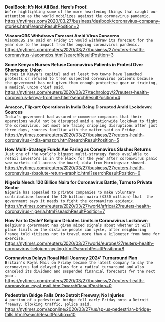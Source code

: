 **DealBook: It’s Not All Bad. Here’s Proof.**\
`We’re highlighting some of the more heartening things that caught our attention as the world mobilizes against the coronavirus pandemic.`\
https://nytimes.com/2020/03/27/business/dealbook/coronavirus-company-stories.html?searchResultPosition=2

**ViacomCBS Withdraws Forecast Amid Virus Concerns**\
`ViacomCBS Inc said on Friday it would withdraw its forecast for the year due to the impact from the ongoing coronavirus pandemic.`\
https://nytimes.com/reuters/2020/03/27/business/27reuters-health-coronavirus-viacomcbs.html?searchResultPosition=3

**Some Kenyan Nurses Refuse Coronavirus Patients in Protest Over Shortages: Union**\
`Nurses in Kenya's capital and at least two towns have launched protests or refused to treat suspected coronavirus patients because the government has not given them enough protective gear or training, a medical union chief said.`\
https://nytimes.com/reuters/2020/03/27/technology/27reuters-health-coronvirus-kenya-frontline.html?searchResultPosition=4

**Amazon, Flipkart Operations in India Being Disrupted Amid Lockdown: Sources**\
`India's government had assured e-commerce companies that their operations would not be disrupted amid a nationwide lockdown to fight the coronavirus, but most are facing crippling disruptions after just three days, sources familiar with the matter said on Friday.`\
https://nytimes.com/reuters/2020/03/27/business/27reuters-health-coronavirus-india-amazon.html?searchResultPosition=5

**How Multi-Strategy Funds Are Faring as Coronavirus Slashes Returns**\
`Just one of the world's biggest multi-strategy funds available to retail investors is in the black for the year after coronavirus panic saw markets fall across the board, data from Morningstar showed.`\
https://nytimes.com/reuters/2020/03/27/business/27reuters-health-coronavirus-absolute-return-graphic.html?searchResultPosition=6

**Nigeria Needs 120 Billion Naira for Coronavirus Battle, Turns to Private Sector**\
`Nigeria has appealed to private companies to make voluntary contributions toward the 120 billion naira ($330 million) that  the government says it needs to fight the coronavirus epidemic.`\
https://nytimes.com/reuters/2020/03/27/world/africa/27reuters-health-coronavirus-nigeria.html?searchResultPosition=7

**How Far to Cycle? Belgium Debates Limits in Coronavirus Lockdown**\
`Belgium's government has given mixed signals about whether it will place limits on the distance people can cycle, after neighboring France told citizens not to travel more than a kilometer from home for exercise.`\
https://nytimes.com/reuters/2020/03/27/world/europe/27reuters-health-coronavirus-belgium-cycling.html?searchResultPosition=8

**Coronavirus Delays Royal Mail 'Journey 2024' Turnaround Plan**\
`Britain's Royal Mail on Friday became the latest company to say the coronavirus had delayed plans for a radical turnaround and also canceled its dividend and suspended financial forecasts for the next year.`\
https://nytimes.com/reuters/2020/03/27/business/27reuters-health-coronavirus-royal-mail.html?searchResultPosition=9

**Pedestrian Bridge Falls Onto Detroit Freeway; No Injuries**\
`A portion of a pedestrian bridge fell early Friday onto a Detroit freeway, blocking traffic, police said.`\
https://nytimes.com/aponline/2020/03/27/us/ap-us-pedestrian-bridge-falls.html?searchResultPosition=10

